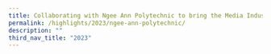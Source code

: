 ```yaml
---
title: Collaborating with Ngee Ann Polytechnic to bring the Media Industry to APEX!
permalink: /highlights/2023/ngee-ann-polytechnic/
description: ""
third_nav_title: "2023"
---
```

